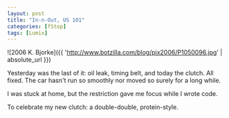 ```yaml
---
layout: post
title: "In-n-Out, US 101"
categories: [fStop]
tags: [Lumix]
---
```



![2006 K. Bjorke]({{ 'http://www.botzilla.com/blog/pix2006/P1050096.jpg' | absolute_url }})


Yesterday was the last of it: oil leak, timing belt, and today the clutch. All fixed. The car hasn't run so smoothly nor moved so surely for a long while.

I was stuck at home, but the restriction gave me focus while I wrote code.

To celebrate my new clutch: a double-double, protein-style.
